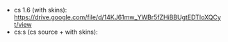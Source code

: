 - cs 1.6 (with skins): https://drive.google.com/file/d/14KJ61mw_YWBr5fZHiBBUgtEDTIoXQCyt/view
- cs:s (cs source + with skins): 
